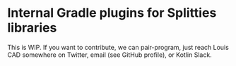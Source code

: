 # Internal Gradle plugins for Splitties libraries

This is WIP.
If you want to contribute, we can pair-program, just reach Louis CAD somewhere on Twitter, email (see GitHub profile), or Kotlin Slack.

